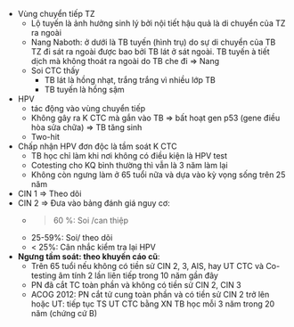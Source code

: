 - Vùng chuyển tiếp TZ  
	- Lộ tuyến là ảnh hưởng sinh lý bởi nội tiết hậu quả là di chuyển của TZ ra ngoài  
	- Nang Naboth: ở dưới là TB tuyến (hình trụ) do sự di chuyển của TB TZ đi sát ra ngoài được bao bởi TB lát ở sát ngoài. TB tuyến à tiết dịch mà không thoát ra ngoài do TB che đi => Nang  
	- Soi CTC thấy  
		- TB lát là hồng nhạt, trắng trắng vì nhiều lớp TB  
		- TB tuyến là hồng sậm  
- HPV  
	- tác động vào vùng chuyển tiếp  
	- Không gây ra K CTC mà gắn vào TB => bất hoạt gen p53 (gene điều hòa sửa chữa) => TB tăng sinh  
	- Two-hit   
- Chấp nhận HPV đơn độc là tầm soát K CTC  
	- TB học chỉ làm khi nơi không có điều kiện là HPV test  
	- Cotesting cho KQ bình thường thì vẫn là 3 năm làm lại  
	- Không còn ngưng làm ở 65 tuổi nữa và dựa vào kỳ vọng sống trên 25 năm  
- CIN 1 => Theo dõi  
- CIN 2 => Đưa vào bảng đánh giá nguy cơ:  
	- > 60 %: Soi /can thiệp  
	- 25-59%: Soi/ theo dõi  
	- < 25%: Cân nhắc kiểm tra lại HPV  
- **Ngưng tầm soát: theo khuyến cáo cũ**:  
	- Trên 65 tuổi nếu không có tiền sử CIN 2, 3, AIS, hay UT CTC và Co-testing âm tính 2 lần liên tiếp trong 10 năm gần đây  
	- PN đã cắt TC toàn phần và không có tiền sử CIN 2, CIN 3  
	- ACOG 2012: PN cắt tử cung toàn phần và có tiền sử CIN 2 trở lên hoặc UT: tiếp tục TS UT CTC bằng XN TB học mỗi 3 năm trong 20 năm (chứng cứ B)